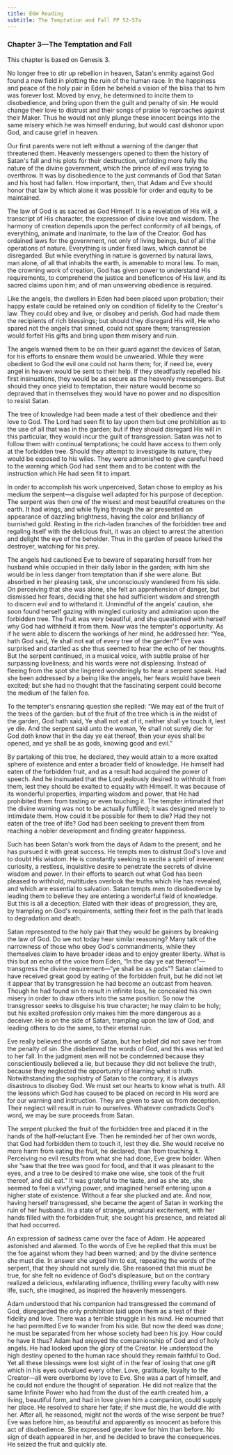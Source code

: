 ```yaml
---
title: EGW Reading
subtitle: The Temptation and Fall PP 52-57a
---
```


### Chapter 3—The Temptation and Fall

This chapter is based on Genesis 3.

No longer free to stir up rebellion in heaven, Satan's enmity against God found a new field in plotting the ruin of the human race. In the happiness and peace of the holy pair in Eden he beheld a vision of the bliss that to him was forever lost. Moved by envy, he determined to incite them to disobedience, and bring upon them the guilt and penalty of sin. He would change their love to distrust and their songs of praise to reproaches against their Maker. Thus he would not only plunge these innocent beings into the same misery which he was himself enduring, but would cast dishonor upon God, and cause grief in heaven.

Our first parents were not left without a warning of the danger that threatened them. Heavenly messengers opened to them the history of Satan's fall and his plots for their destruction, unfolding more fully the nature of the divine government, which the prince of evil was trying to overthrow. It was by disobedience to the just commands of God that Satan and his host had fallen. How important, then, that Adam and Eve should honor that law by which alone it was possible for order and equity to be maintained.

The law of God is as sacred as God Himself. It is a revelation of His will, a transcript of His character, the expression of divine love and wisdom. The harmony of creation depends upon the perfect conformity of all beings, of everything, animate and inanimate, to the law of the Creator. God has ordained laws for the government, not only of living beings, but of all the operations of nature. Everything is under fixed laws, which cannot be disregarded. But while everything in nature is governed by natural laws, man alone, of all that inhabits the earth, is amenable to moral law. To man, the crowning work of creation, God has given power to understand His requirements, to comprehend the justice and beneficence of His law, and its sacred claims upon him; and of man unswerving obedience is required.

Like the angels, the dwellers in Eden had been placed upon probation; their happy estate could be retained only on condition of fidelity to the Creator's law. They could obey and live, or disobey and perish. God had made them the recipients of rich blessings; but should they disregard His will, He who spared not the angels that sinned, could not spare them; transgression would forfeit His gifts and bring upon them misery and ruin.

The angels warned them to be on their guard against the devices of Satan, for his efforts to ensnare them would be unwearied. While they were obedient to God the evil one could not harm them; for, if need be, every angel in heaven would be sent to their help. If they steadfastly repelled his first insinuations, they would be as secure as the heavenly messengers. But should they once yield to temptation, their nature would become so depraved that in themselves they would have no power and no disposition to resist Satan.

The tree of knowledge had been made a test of their obedience and their love to God. The Lord had seen fit to lay upon them but one prohibition as to the use of all that was in the garden; but if they should disregard His will in this particular, they would incur the guilt of transgression. Satan was not to follow them with continual temptations; he could have access to them only at the forbidden tree. Should they attempt to investigate its nature, they would be exposed to his wiles. They were admonished to give careful heed to the warning which God had sent them and to be content with the instruction which He had seen fit to impart.

In order to accomplish his work unperceived, Satan chose to employ as his medium the serpent—a disguise well adapted for his purpose of deception. The serpent was then one of the wisest and most beautiful creatures on the earth. It had wings, and while flying through the air presented an appearance of dazzling brightness, having the color and brilliancy of burnished gold. Resting in the rich-laden branches of the forbidden tree and regaling itself with the delicious fruit, it was an object to arrest the attention and delight the eye of the beholder. Thus in the garden of peace lurked the destroyer, watching for his prey.

The angels had cautioned Eve to beware of separating herself from her husband while occupied in their daily labor in the garden; with him she would be in less danger from temptation than if she were alone. But absorbed in her pleasing task, she unconsciously wandered from his side. On perceiving that she was alone, she felt an apprehension of danger, but dismissed her fears, deciding that she had sufficient wisdom and strength to discern evil and to withstand it. Unmindful of the angels’ caution, she soon found herself gazing with mingled curiosity and admiration upon the forbidden tree. The fruit was very beautiful, and she questioned with herself why God had withheld it from them. Now was the tempter's opportunity. As if he were able to discern the workings of her mind, he addressed her: “Yea, hath God said, Ye shall not eat of every tree of the garden?” Eve was surprised and startled as she thus seemed to hear the echo of her thoughts. But the serpent continued, in a musical voice, with subtle praise of her surpassing loveliness; and his words were not displeasing. Instead of fleeing from the spot she lingered wonderingly to hear a serpent speak. Had she been addressed by a being like the angels, her fears would have been excited; but she had no thought that the fascinating serpent could become the medium of the fallen foe.

To the tempter's ensnaring question she replied: “We may eat of the fruit of the trees of the garden: but of the fruit of the tree which is in the midst of the garden, God hath said, Ye shall not eat of it, neither shall ye touch it, lest ye die. And the serpent said unto the woman, Ye shall not surely die: for God doth know that in the day ye eat thereof, then your eyes shall be opened, and ye shall be as gods, knowing good and evil.”

By partaking of this tree, he declared, they would attain to a more exalted sphere of existence and enter a broader field of knowledge. He himself had eaten of the forbidden fruit, and as a result had acquired the power of speech. And he insinuated that the Lord jealously desired to withhold it from them, lest they should be exalted to equality with Himself. It was because of its wonderful properties, imparting wisdom and power, that He had prohibited them from tasting or even touching it. The tempter intimated that the divine warning was not to be actually fulfilled; it was designed merely to intimidate them. How could it be possible for them to die? Had they not eaten of the tree of life? God had been seeking to prevent them from reaching a nobler development and finding greater happiness.

Such has been Satan's work from the days of Adam to the present, and he has pursued it with great success. He tempts men to distrust God's love and to doubt His wisdom. He is constantly seeking to excite a spirit of irreverent curiosity, a restless, inquisitive desire to penetrate the secrets of divine wisdom and power. In their efforts to search out what God has been pleased to withhold, multitudes overlook the truths which He has revealed, and which are essential to salvation. Satan tempts men to disobedience by leading them to believe they are entering a wonderful field of knowledge. But this is all a deception. Elated with their ideas of progression, they are, by trampling on God's requirements, setting their feet in the path that leads to degradation and death.

Satan represented to the holy pair that they would be gainers by breaking the law of God. Do we not today hear similar reasoning? Many talk of the narrowness of those who obey God's commandments, while they themselves claim to have broader ideas and to enjoy greater liberty. What is this but an echo of the voice from Eden, “In the day ye eat thereof”—transgress the divine requirement—“ye shall be as gods”? Satan claimed to have received great good by eating of the forbidden fruit, but he did not let it appear that by transgression he had become an outcast from heaven. Though he had found sin to result in infinite loss, he concealed his own misery in order to draw others into the same position. So now the transgressor seeks to disguise his true character; he may claim to be holy; but his exalted profession only makes him the more dangerous as a deceiver. He is on the side of Satan, trampling upon the law of God, and leading others to do the same, to their eternal ruin.

Eve really believed the words of Satan, but her belief did not save her from the penalty of sin. She disbelieved the words of God, and this was what led to her fall. In the judgment men will not be condemned because they conscientiously believed a lie, but because they did not believe the truth, because they neglected the opportunity of learning what is truth. Notwithstanding the sophistry of Satan to the contrary, it is always disastrous to disobey God. We must set our hearts to know what is truth. All the lessons which God has caused to be placed on record in His word are for our warning and instruction. They are given to save us from deception. Their neglect will result in ruin to ourselves. Whatever contradicts God's word, we may be sure proceeds from Satan.

The serpent plucked the fruit of the forbidden tree and placed it in the hands of the half-reluctant Eve. Then he reminded her of her own words, that God had forbidden them to touch it, lest they die. She would receive no more harm from eating the fruit, he declared, than from touching it. Perceiving no evil results from what she had done, Eve grew bolder. When she “saw that the tree was good for food, and that it was pleasant to the eyes, and a tree to be desired to make one wise, she took of the fruit thereof, and did eat.” It was grateful to the taste, and as she ate, she seemed to feel a vivifying power, and imagined herself entering upon a higher state of existence. Without a fear she plucked and ate. And now, having herself transgressed, she became the agent of Satan in working the ruin of her husband. In a state of strange, unnatural excitement, with her hands filled with the forbidden fruit, she sought his presence, and related all that had occurred.

An expression of sadness came over the face of Adam. He appeared astonished and alarmed. To the words of Eve he replied that this must be the foe against whom they had been warned; and by the divine sentence she must die. In answer she urged him to eat, repeating the words of the serpent, that they should not surely die. She reasoned that this must be true, for she felt no evidence of God's displeasure, but on the contrary realized a delicious, exhilarating influence, thrilling every faculty with new life, such, she imagined, as inspired the heavenly messengers.

Adam understood that his companion had transgressed the command of God, disregarded the only prohibition laid upon them as a test of their fidelity and love. There was a terrible struggle in his mind. He mourned that he had permitted Eve to wander from his side. But now the deed was done; he must be separated from her whose society had been his joy. How could he have it thus? Adam had enjoyed the companionship of God and of holy angels. He had looked upon the glory of the Creator. He understood the high destiny opened to the human race should they remain faithful to God. Yet all these blessings were lost sight of in the fear of losing that one gift which in his eyes outvalued every other. Love, gratitude, loyalty to the Creator—all were overborne by love to Eve. She was a part of himself, and he could not endure the thought of separation. He did not realize that the same Infinite Power who had from the dust of the earth created him, a living, beautiful form, and had in love given him a companion, could supply her place. He resolved to share her fate; if she must die, he would die with her. After all, he reasoned, might not the words of the wise serpent be true? Eve was before him, as beautiful and apparently as innocent as before this act of disobedience. She expressed greater love for him than before. No sign of death appeared in her, and he decided to brave the consequences. He seized the fruit and quickly ate.
